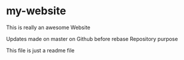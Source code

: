 # my-website

This is really an awesome Website

Updates made on master on Github before rebase
Repository purpose

This file is just a readme file
